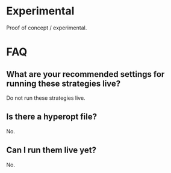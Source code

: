 # Experimental

Proof of concept / experimental.

# FAQ

## What are your recommended settings for running these strategies live?

Do not run these strategies live.

## Is there a hyperopt file?

No.

## Can I run them live yet?

No.
